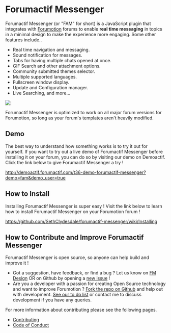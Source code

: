 # Forumactif Messenger
Forumactif Messenger (or "FAM" for short) is a JavaScript plugin that integrates with [Forumotion](https://www.forumotion.com/) forums to enable **real time messaging** in topics in a minimal design to make the experience more engaging. Some other features include..

- Real time navigation and messaging.
- Sound notification for messages.
- Tabs for having multiple chats opened at once.
- GIF Search and other attachment options.
- Community submitted themes selector.
- Multiple supported languages.
- Fullscreen window display.
- Update and Configuration manager.
- Live Searching, and more...

[![](https://i58.servimg.com/u/f58/18/21/41/30/w4f56y10.gif)](https://i58.servimg.com/u/f58/18/21/41/30/w4f56y10.gif)

Forumactif Messenger is optimized to work on all major forum versions for Forumotion, so long as your forum's templates aren't heavily modified.

## Demo
The best way to understand how something works is to try it out for yourself. If you want to try out a live demo of Forumactif Messenger before installing it on your forum, you can do so by visiting our demo on Demoactif. Click the link below to give Forumactif Messenger a try !

http://demoactif.forumactif.com/t36-demo-forumactif-messenger?demo=fam&demo_user=true

## How to Install
Installing Forumactif Messenger is super easy ! Visit the link below to learn how to install Forumactif Messenger on your Forumotion forum !

https://github.com/SethClydesdale/forumactif-messenger/wiki/Installing


## How to Contribute and Improve Forumactif Messenger
Forumactif Messenger is open source, so anyone can help build and improve it !

- Got a suggestion, have feedback, or find a bug ? Let us know on [FM Design](http://fmdesign.forumotion.com/t1378-forumactif-messenger-instant-message-application-for-forumotion#30691) OR on Github by opening a [new issue](https://github.com/SethClydesdale/forumactif-messenger/issues) !
- Are you a developer with a passion for creating Open Source technology and want to improve Forumotion ? [Fork the repo on Github](https://github.com/SethClydesdale/forumactif-messenger/fork) and help out with development. [See our to do list](https://github.com/SethClydesdale/forumactif-messenger/wiki/Todo-List) or contact me to discuss development if you have any queries.

For more information about contributing please see the following pages.

- [Contributing](https://github.com/SethClydesdale/forumactif-messenger/blob/master/CONTRIBUTING.md)
- [Code of Conduct](https://github.com/SethClydesdale/forumactif-messenger/blob/master/CODE_OF_CONDUCT.md)